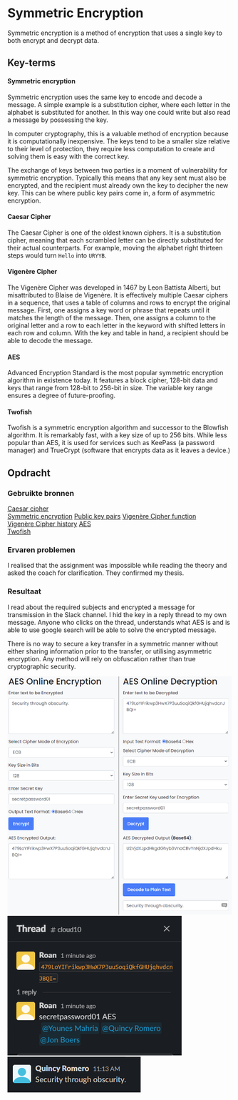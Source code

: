 # Symmetric Encryption
Symmetric encryption is a method of encryption that uses a single key to both encrypt and decrypt data. 

## Key-terms
#### Symmetric encryption
Symmetric encryption uses the same key to encode and decode a message. A simple example is a substitution cipher, where each letter in the alphabet is substituted for another. In this way one could write but also read a message by possessing the key.

In computer cryptography, this is a valuable method of encryption because it is computationally inexpensive. The keys tend to be a smaller size relative to their level of protection, they require less computation to create and solving them is easy with the correct key.

The exchange of keys between two parties is a moment of vulnerability for symmetric encryption. Typically this means that any key sent must also be encrypted, and the recipient must already own the key to decipher the new key. This can be where public key pairs come in, a form of asymmetric encryption.

#### Caesar Cipher
The Caesar Cipher is one of the oldest known ciphers. It is a substitution cipher, meaning that each scrambled letter can be directly substituted for their actual counterparts. For example, moving the alphabet right thirteen steps would turn `Hello` into `URYYB`.

#### Vigenère Cipher
The Vigenère Cipher was developed in 1467 by Leon Battista Alberti, but misattributed to Blaise de Vigenère. It is effectively multiple Caesar ciphers in a sequence, that uses a table of columns and rows to encrypt the original message. First, one assigns a key word or phrase that repeats until it matches the length of the message. Then, one assigns a column to the original letter and a row to each letter in the keyword with shifted letters in each row and column. With the key and table in hand, a recipient should be able to decode the message.

#### AES
Advanced Encryption Standard is the most popular symmetric encryption algorithm in existence today. It features a block cipher, 128-bit data and keys that range from 128-bit to 256-bit in size. The variable key range ensures a degree of future-proofing.

#### Twofish
Twofish is a symmetric encryption algorithm and successor to the Blowfish algorithm. It is remarkably fast, with a key size of up to 256 bits. While less popular than AES, it is used for services such as KeePass (a password manager) and TrueCrypt (software that encrypts data as it leaves a device.)

## Opdracht
### Gebruikte bronnen
[Caesar cipher](https://www.khanacademy.org/computing/computer-science/cryptography/crypt/v/caesar-cipher)  
[Symmetric encryption](https://www.ibm.com/docs/en/ztpf/2020?topic=concepts-symmetric-cryptography)
[Public key pairs](https://www.ibm.com/docs/en/ztpf/2020?topic=cryptography-characteristics-public-key-pairs)
[Vigenère Cipher function](https://www.secplicity.org/2017/05/25/historical-cryptography-ciphers/)  
[Vigenère Cipher history](https://www.cryptomuseum.com/crypto/vigenere/)
[AES](https://www.tutorialspoint.com/cryptography/advanced_encryption_standard.htm)  
[Twofish](https://www.encryptionconsulting.com/education-center/what-is-twofish/)  

### Ervaren problemen
I realised that the assignment was impossible while reading the theory and asked the coach for clarification. They confirmed my thesis.

### Resultaat
I read about the required subjects and encrypted a message for transmission in the Slack channel. I hid the key in a reply thread to my own message. Anyone who clicks on the thread, understands what AES is and is able to use google search will be able to solve the encrypted message. 

There is no way to secure a key transfer in a symmetric manner without either sharing information prior to the transfer, or utilising asymmetric encryption. Any method will rely on obfuscation rather than true cryptographic security.

![ss1](../../00_includes/Sec-04_screenshot1.png)  
![ss2](../../00_includes/Sec-04_screenshot2.png)  
![ss3](../../00_includes/Sec-04_screenshot3.png)
